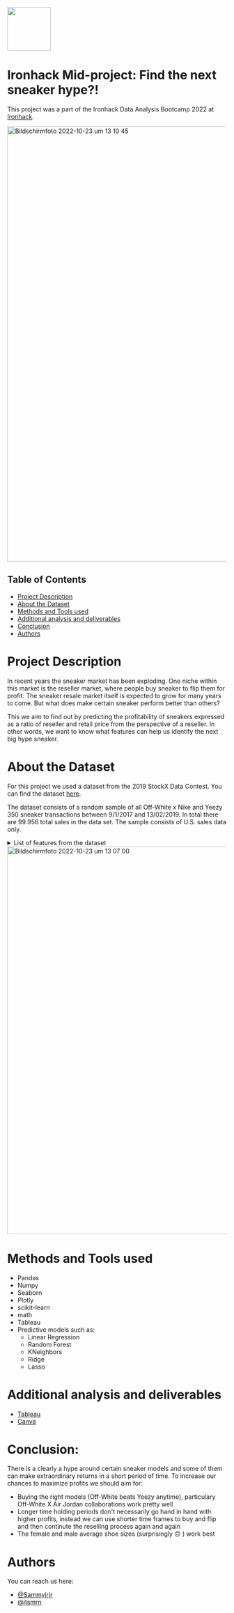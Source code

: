 <img width="100" src="https://user-images.githubusercontent.com/36229542/197388807-b8e88634-05a1-4d29-acf8-de310a02fadb.png"> 


# Ironhack Mid-project: Find the next sneaker hype?!

This project was a part of the Ironhack Data Analysis Bootcamp 2022 at [Ironhack](https://www.ironhack.com/en).

<img width="1000" alt="Bildschirmfoto 2022-10-23 um 13 10 45" src="https://user-images.githubusercontent.com/36229542/197388745-7b0f30aa-5a59-4b73-b5d8-2126845639c5.png">

 ## Table of Contents
 
* [Project Description](#project-description)
* [About the Dataset](#about-the-dataset)
* [Methods and Tools used](#methods-and-tools-used)
* [Additional analysis and deliverables](#additional-analysis-and-deliverables)
* [Conclusion](#conclusion)
* [Authors](#authors)

# Project Description
In recent years the sneaker market has been exploding. One niche within this market is the reseller market, where people buy sneaker to flip them for profit. The sneaker resale market itself is expected to grow for many years to come. But what does make certain sneaker perform better than others? 

This we aim to find out by predicting the profitability of sneakers expressed as a ratio of reseller and retail price from the perspective of a reseller. In other words, we want to know what features can help us identify the next big hype sneaker.

# About the Dataset
For this project we used a dataset from the 2019 StockX Data Contest. You can find the dataset [here](https://s3.amazonaws.com/stockx-sneaker-analysis/wp-content/uploads/2019/02/StockX-Data-Contest-2019-3.xlsx).

The dataset consists of a random sample of all Off-White x Nike and Yeezy 350 sneaker transactions between 9/1/2017 and 13/02/2019. In total there  are 99.956 total sales in the data set. The sample consists of U.S. sales data only.


<details>
   <summary>List of features from the dataset</summary>
  
- Order Date: Date of a transaction
- Brand: Brand of the sneaker
- Sneaker Name: Sneaker model plus additional information on color
- Sale Price: Resale price a given sneaker (transacted)
- Retail Price: Retail price a given sneaker 
- Release Date: Release date of a given sneaker
- Shoe Size: US shoe sizing
- Buyer Region: State of buyer 

 
</details>

<img width="891" alt="Bildschirmfoto 2022-10-23 um 13 07 00" src="https://user-images.githubusercontent.com/36229542/197388613-8acc8549-7be8-4cb0-b3b8-c057c67800ab.png">

# Methods and Tools used
- Pandas
- Numpy
- Seaborn
- Plotly
- scikit-learn
- math
- Tableau
- Predictive models such as:
	-  Linear Regression
	-  Random Forest
	-  KNeighbors
	-  Ridge
	-  Lasso

# Additional analysis and deliverables 
- [Tableau](https://public.tableau.com/views/Mid-ProjectFindthenexthype/Dashboard-MT?:language=de-DE&:display_count=n&:origin=viz_share_link)
- [Canva](https://www.canva.com/design/DAFPg1KzOd8/ZAJ21FhgZSvIjoSRXVlNxw/view?utm_content=DAFPg1KzOd8&utm_campaign=designshare&utm_medium=link2&utm_source=sharebutton)

# Conclusion:
There is a clearly a hype around certain sneaker models and some of them can make extraordinary returns in a short period of time. To increase our chances to maximize profits we should aim for:
- Buying the right models (Off-White beats Yeezy anytime), particulary Off-White X Air Jordan collaborations work pretty well
- Longer time holding periods don't necessarily go hand in hand with higher profits, instead we can use shorter time frames to buy and flip and then continute the reselling process again and again
- The female and male average shoe sizes (surprisingly 🙃 ) work best


# Authors
You can reach us here: 
- [@Sammyjrjr](https://github.com/Sammyjrjr)
- [@itsmrn ](https://github.com/itsmrn) 

